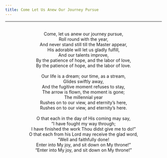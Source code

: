 ```yaml
---
title: Come Let Us Anew Our Journey Pursue
---
```


---
<center>
<br/>
Come, let us anew our journey pursue,<br/>
Roll round with the year,<br/>
And never stand still till the Master appear,<br/>
His adorable will let us gladly fulfill,<br/>
And our talents improve,<br/>
By the patience of hope, and the labor of love,<br/>
By the patience of hope, and the labor of love.<br/>
<br/>
Our life is a dream; our time, as a stream,<br/>
Glides swiftly away,<br/>
And the fugitive moment refuses to stay,<br/>
The arrow is flown, the moment is gone;<br/>
The millennial year<br/>
Rushes on to our view, and eternity’s here,<br/>
Rushes on to our view, and eternity’s here.<br/>
<br/>
O that each in the day of His coming may say,<br/>
“I have fought my way through;<br/>
I have finished the work Thou didst give me to do!”<br/>
O that each from his Lord may receive the glad word,<br/>
“Well and faithfully done!<br/>
Enter into My joy, and sit down on My throne!”<br/>
“Enter into My joy, and sit down on My throne!”<br/>

</center>